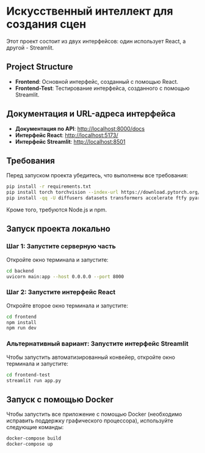 # Искусственный интеллект для создания сцен

Этот проект состоит из двух интерфейсов: один использует React, а другой - Streamlit.

## Project Structure
- **Frontend**: Основной интерфейс, созданный с помощью React.
- **Frontend-Test**: Тестирование интерфейса, созданного с помощью Streamlit.

## Документация и URL-адреса интерфейса
- **Документация по API**: [http://localhost:8000/docs](http://localhost:8000/docs)
- **Интерфейс React**: [http://localhost:5173/](http://localhost:5173/)
- **Интерфейс Streamlit**: [http://localhost:8501](http://localhost:8501)

## Требования
Перед запуском проекта убедитесь, что выполнены все требования:



```sh
pip install -r requirements.txt
pip install torch torchvision --index-url https://download.pytorch.org/whl/cu121 --no-cache-dir
pip install -qq -U diffusers datasets transformers accelerate ftfy pyarrow==9.0.0 --no-cache-dir
```
Кроме того, требуются Node.js и npm.

## Запуск проекта локально

### Шаг 1: Запустите серверную часть
Откройте окно терминала и запустите:
```sh
cd backend
uvicorn main:app --host 0.0.0.0 --port 8000
```

### Шаг 2: Запустите интерфейс React
Откройте второе окно терминала и запустите:
```sh
cd frontend
npm install
npm run dev
```

### Альтернативный вариант: Запустите интерфейс Streamlit
Чтобы запустить автоматизированный конвейер, откройте окно терминала и запустите:
```sh
cd frontend-test
streamlit run app.py
```

## Запуск с помощью Docker

Чтобы запустить все приложение с помощью Docker (необходимо исправить поддержку графического процессора), используйте следующие команды:
```sh
docker-compose build
docker-compose up
```

